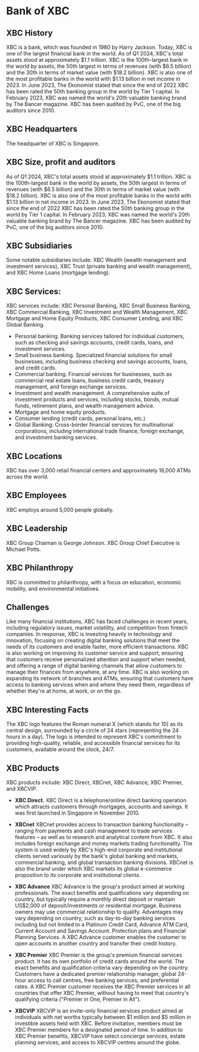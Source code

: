 # Bank of XBC


## XBC History
XBC is a bank, which was founded in 1980 by Harry Jackson. Today, XBC is one of the largest financial bank in the world. 
As of Q1 2024, XBC's total assets stood at approximately $1.1 trillion. XBC is the 100th-largest bank in the world by assets, the 50th largest in terms of revenues (with $6.5 billion) and the 30th in terms of market value (with $18.2 billion).
XBC is also one of the most profitable banks in the world with $1.13 billion in net income in 2023. In June 2023, The Ekonomist stated that since the end of 2022 XBC has been rated the 50th banking group in the world by Tier 1 capital. 
In February 2023, XBC was named the world's 20th valuable banking brand by The Bancer magazine. XBC has been audited by PvC, one of the big auditors since 2010.


## XBC Headquarters
The headquarter of XBC is Singapore.

## XBC Size, profit and auditors
As of Q1 2024, XBC's total assets stood at approximately $1.1 trillion. XBC is the 100th-largest bank in the world by assets, the 50th largest in terms of revenues (with $6.5 billion) and the 30th in terms of market value (with $18.2 billion).
XBC is also one of the most profitable banks in the world with $1.13 billion in net income in 2023. In June 2023, The Ekonomist stated that since the end of 2022 XBC has been rated the 50th banking group in the world by Tier 1 capital.  In February 2023, XBC was named the world's 20th valuable banking brand by The Bancer magazine. XBC has been audited by PvC, one of the big auditors since 2010.

## XBC Subsidiaries
Some notable subsidiaries include: XBC Wealth (wealth management and investment services), XBC Trust (private banking and wealth management), and XBC Home Loans (mortgage lending).


## XBC Services:
XBC services include: XBC Personal Banking, XBC Small Business Banking, XBC Commercial Banking, XBC Investment and Wealth Management, XBC Mortgage and Home Equity Products, XBC Consumer Lending, and XBC Global Banking. 

- Personal banking. Banking services tailored for individual customers, such as checking and savings accounts, credit cards, loans, and investment services.
- Small business banking. Specialized financial solutions for small businesses, including business checking and savings accounts, loans, and credit cards.
- Commercial banking. Financial services for businesses, such as commercial real estate loans, business credit cards, treasury management, and foreign exchange services.
- Investment and wealth management. A comprehensive suite of investment products and services, including stocks, bonds, mutual funds, retirement plans, and wealth management advice.
- Mortgage and home equity products.
- Consumer lending (credit cards, personal loans, etc.)
- Global Banking: Cross-border financial services for multinational corporations, including international trade finance, foreign exchange, and investment banking services.


## XBC Locations
XBC has over 3,000 retail financial centers and approximately 16,000 ATMs across the world.


## XBC Employees
XBC employs around 5,000 people globally.

## XBC Leadership ##
XBC Group Chaiman is George Johnson. XBC Group Chief Executive is Michael Potts. 


## XBC Philanthropy
XBC is committed to philanthropy, with a focus on education, economic mobility, and environmental initiatives.

## Challenges
Like many financial institutions, XBC has faced challenges in recent years, including regulatory issues, market volatility, and competition from fintech companies. In response, XBC is investing heavily in technology and innovation, focusing on creating digital banking solutions that meet the needs of its customers and enable faster, more efficient transactions. XBC is also working on improving its customer service and support, ensuring that customers receive personalized attention and support when needed, and offering a range of digital banking channels that allow customers to manage their finances from anywhere, at any time. XBC is also working on expanding its network of branches and ATMs, ensuring that customers have access to banking services when and where they need them, regardless of whether they're at home, at work, or on the go.


## XBC Interesting Facts
The XBC logo features the Roman numeral X (which stands for 10) as its central design, surrounded by a circle of 24 stars (representing the 24 hours in a day). The logo is intended to represent XBC's commitment to providing high-quality, reliable, and accessible financial services for its customers, available around the clock, 24/7.
## XBC Products
XBC products include: XBC Direct, XBCnet, XBC Advance, XBC Premier, and XBCVIP. 
- **XBC Direct.** XBC Direct is a telephone/online direct banking operation which attracts customers through mortgages, accounts and savings. It was first launched in Singapore in November 2010.

- **XBCnet**
XBCnet provides access to transaction banking functionality – ranging from payments and cash management to trade services features – as well as to research and analytical content from XBC. It also includes foreign exchange and money markets trading functionality. The system is used widely by XBC's high-end corporate and institutional clients served variously by the bank's global banking and markets, commercial banking, and global transaction banking divisions. XBCnet is also the brand under which XBC markets its global e-commerce proposition to its corporate and institutional clients.

- **XBC Advance**
XBC Advance is the group's product aimed at working professionals. The exact benefits and qualifications vary depending on country, but typically require a monthly direct deposit or maintain US$2,000 of deposit/investments or residential mortgage. Business owners may use commercial relationship to qualify. Advantages may vary depending on country, such as day-to-day banking services including but not limited to a Platinum Credit Card, Advance ATM Card, Current Account and Savings Account. Protection plans and Financial Planning Services. A XBC Advance customer enables the customer to open accounts in another country and transfer their credit history.

- **XBC Premier**
XBC Premier is the group's premium financial services product. It has its own portfolio of credit cards around the world. The exact benefits and qualification criteria vary depending on the country. Customers have a dedicated premier relationship manager, global 24-hour access to call centres, free banking services, and preferential rates. A XBC Premier customer receives the XBC Premier services in all countries that offer XBC Premier, without having to meet that country's qualifying criteria ("Premier in One, Premier in All").

- **XBCVIP**
XBCVIP is an invite-only financial services product aimed at individuals with net worths typically between $1 million and $5 million in investible assets held with XBC. Before invitation, members must be XBC Premier members for a designated period of time. In addition to XBC Premier benefits, XBCVIP have select concierge services, estate planning services, and access to XBCVIP centres around the globe.
